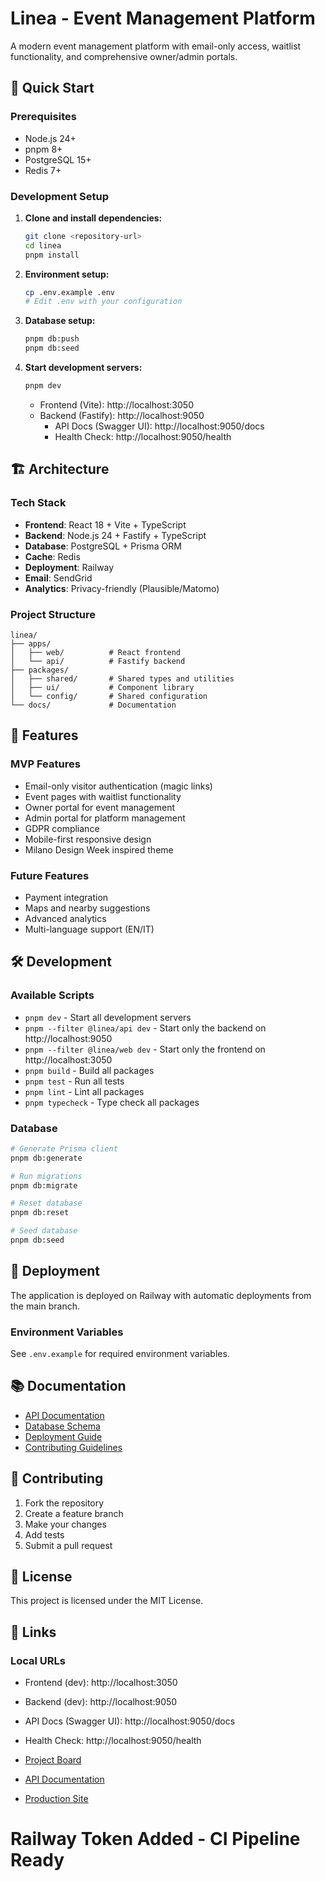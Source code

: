 # Linea - Event Management Platform

A modern event management platform with email-only access, waitlist functionality, and comprehensive owner/admin portals.

## 🚀 Quick Start

### Prerequisites

- Node.js 24+
- pnpm 8+
- PostgreSQL 15+
- Redis 7+

### Development Setup

1. **Clone and install dependencies:**
   ```bash
   git clone <repository-url>
   cd linea
   pnpm install
   ```

2. **Environment setup:**
   ```bash
   cp .env.example .env
   # Edit .env with your configuration
   ```

3. **Database setup:**
   ```bash
   pnpm db:push
   pnpm db:seed
   ```

4. **Start development servers:**
   ```bash
   pnpm dev
   ```

   - Frontend (Vite): http://localhost:3050
   - Backend (Fastify): http://localhost:9050
     - API Docs (Swagger UI): http://localhost:9050/docs
     - Health Check: http://localhost:9050/health

## 🏗️ Architecture

### Tech Stack

- **Frontend**: React 18 + Vite + TypeScript
- **Backend**: Node.js 24 + Fastify + TypeScript
- **Database**: PostgreSQL + Prisma ORM
- **Cache**: Redis
- **Deployment**: Railway
- **Email**: SendGrid
- **Analytics**: Privacy-friendly (Plausible/Matomo)

### Project Structure

```
linea/
├── apps/
│   ├── web/          # React frontend
│   └── api/          # Fastify backend
├── packages/
│   ├── shared/       # Shared types and utilities
│   ├── ui/           # Component library
│   └── config/       # Shared configuration
└── docs/             # Documentation
```

## 🎯 Features

### MVP Features
- Email-only visitor authentication (magic links)
- Event pages with waitlist functionality
- Owner portal for event management
- Admin portal for platform management
- GDPR compliance
- Mobile-first responsive design
- Milano Design Week inspired theme

### Future Features
- Payment integration
- Maps and nearby suggestions
- Advanced analytics
- Multi-language support (EN/IT)

## 🛠️ Development

### Available Scripts

- `pnpm dev` - Start all development servers
- `pnpm --filter @linea/api dev` - Start only the backend on http://localhost:9050
- `pnpm --filter @linea/web dev` - Start only the frontend on http://localhost:3050
- `pnpm build` - Build all packages
- `pnpm test` - Run all tests
- `pnpm lint` - Lint all packages
- `pnpm typecheck` - Type check all packages

### Database

```bash
# Generate Prisma client
pnpm db:generate

# Run migrations
pnpm db:migrate

# Reset database
pnpm db:reset

# Seed database
pnpm db:seed
```

## 🚀 Deployment

The application is deployed on Railway with automatic deployments from the main branch.

### Environment Variables

See `.env.example` for required environment variables.

## 📚 Documentation

- [API Documentation](./docs/api.md)
- [Database Schema](./docs/database.md)
- [Deployment Guide](./docs/deployment.md)
- [Contributing Guidelines](./docs/contributing.md)

## 🤝 Contributing

1. Fork the repository
2. Create a feature branch
3. Make your changes
4. Add tests
5. Submit a pull request

## 📄 License

This project is licensed under the MIT License.

## 🔗 Links

### Local URLs

- Frontend (dev): http://localhost:3050
- Backend (dev): http://localhost:9050
- API Docs (Swagger UI): http://localhost:9050/docs
- Health Check: http://localhost:9050/health

- [Project Board](https://app.asana.com/1/1211186475239403/project/1211419367649012/board/1211420999627060)
- [API Documentation](https://api.linea.app/docs)
- [Production Site](https://linea.app)
# Railway Token Added - CI Pipeline Ready

